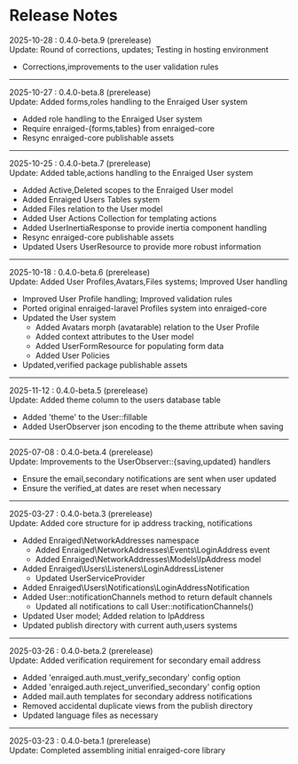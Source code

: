 # Release Notes

2025-10-28 : 0.4.0-beta.9 (prerelease)  
Update: Round of corrections, updates; Testing in hosting environment

- Corrections,improvements to the user validation rules

---

2025-10-27 : 0.4.0-beta.8 (prerelease)  
Update: Added forms,roles handling to the Enraiged User system

- Added role handling to the Enraiged User system
- Require enraiged-{forms,tables} from enraiged-core
- Resync enraiged-core publishable assets

---

2025-10-25 : 0.4.0-beta.7 (prerelease)  
Update: Added table,actions handling to the Enraiged User system

- Added Active,Deleted scopes to the Enraiged User model
- Added Enraiged Users Tables system
- Added Files relation to the User model
- Added User Actions Collection for templating actions
- Added UserInertiaResponse to provide inertia component handling
- Resync enraiged-core publishable assets
- Updated Users UserResource to provide more robust information

---

2025-10-18 : 0.4.0-beta.6 (prerelease)  
Update: Added User Profiles,Avatars,Files systems; Improved User handling

- Improved User Profile handling; Improved validation rules
- Ported original enraiged-laravel Profiles system into enraiged-core
- Updated the User system
  - Added Avatars morph (avatarable) relation to the User Profile
  - Added context attributes to the User model
  - Added UserFormResource for populating form data
  - Added User Policies
- Updated,verified package publishable assets

---

2025-11-12 : 0.4.0-beta.5 (prerelease)  
Update: Added theme column to the users database table

- Added 'theme' to the User::fillable
- Added UserObserver json encoding to the theme attribute when saving

---

2025-07-08 : 0.4.0-beta.4 (prerelease)  
Update: Improvements to the UserObserver::{saving,updated} handlers

- Ensure the email,secondary notifications are sent when user updated
- Ensure the verified_at dates are reset when necessary

---

2025-03-27 : 0.4.0-beta.3 (prerelease)  
Update: Added core structure for ip address tracking, notifications

- Added Enraiged\NetworkAddresses namespace
  - Added Enraiged\NetworkAddresses\Events\LoginAddress event
  - Added Enraiged\NetworkAddresses\Models\IpAddress model
- Added Enraiged\Users\Listeners\LoginAddressListener
  - Updated UserServiceProvider
- Added Enraiged\Users\Notifications\LoginAddressNotification
- Added User::notificationChannels method to return default channels
    - Updated all notifications to call User::notificationChannels()
- Updated User model; Added relation to IpAddress
- Updated publish directory with current auth,users systems

---

2025-03-26 : 0.4.0-beta.2 (prerelease)  
Update: Added verification requirement for secondary email address

- Added 'enraiged.auth.must_verify_secondary' config option
- Added 'enraiged.auth.reject_unverified_secondary' config option
- Added mail.auth templates for secondary address notifications
- Removed accidental duplicate views from the publish directory
- Updated language files as necessary

---

2025-03-23 : 0.4.0-beta.1 (prerelease)  
Update: Completed assembling initial enraiged-core library
